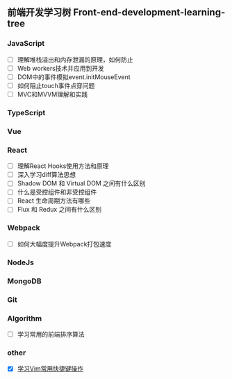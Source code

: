 ## 前端开发学习树 Front-end-development-learning-tree

### JavaScript

- [ ] 理解堆栈溢出和内存泄漏的原理，如何防止
- [ ] Web workers技术并应用到开发
- [ ] DOM中的事件模拟event.initMouseEvent
- [ ] 如何阻止touch事件点穿问题
- [ ] MVC和MVVM理解和实践

### TypeScript

### Vue

### React

- [ ] 理解React Hooks使用方法和原理
- [ ] 深入学习diff算法思想
- [ ] Shadow DOM 和 Virtual DOM 之间有什么区别
- [ ] 什么是受控组件和非受控组件
- [ ] React 生命周期方法有哪些
- [ ] Flux 和 Redux 之间有什么区别

### Webpack

- [ ] 如何大幅度提升Webpack打包速度

### NodeJs

### MongoDB

### Git

### Algorithm

- [ ] 学习常用的前端排序算法

### other

- [x] [学习Vim常用快捷键操作](./article/NO00001.md)